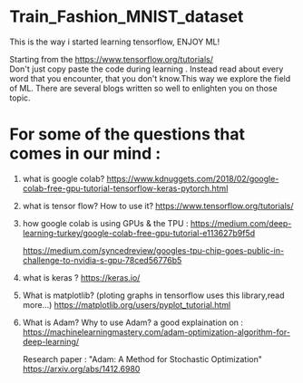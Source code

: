 # Train_Fashion_MNIST_dataset
This is the way i started learning tensorflow, ENJOY ML!

Starting from the https://www.tensorflow.org/tutorials/  
Don't just copy paste the code during learning . Instead read about every word that you encounter, that you don't know.This way we explore the field of ML. There are several blogs written so well to enlighten you on those topic.

# For some of the questions that comes in our mind :

  1. what is google colab?
     https://www.kdnuggets.com/2018/02/google-colab-free-gpu-tutorial-tensorflow-keras-pytorch.html 
     
  2. what is tensor flow? How to use it? 
     https://www.tensorflow.org/tutorials/
     
  3. how google colab is using GPUs & the TPU :
      https://medium.com/deep-learning-turkey/google-colab-free-gpu-tutorial-e113627b9f5d 
       
      https://medium.com/syncedreview/googles-tpu-chip-goes-public-in-challenge-to-nvidia-s-gpu-78ced56776b5

  4. what is keras ? 
     https://keras.io/
  
  5. What is matplotlib? (ploting graphs in tensorflow uses this library,read more...)
     https://matplotlib.org/users/pyplot_tutorial.html
     
  6.   What is Adam? Why to use Adam?
       a good explaination on :
            https://machinelearningmastery.com/adam-optimization-algorithm-for-deep-learning/
       
       Research paper : "Adam: A Method for Stochastic Optimization"  
                         https://arxiv.org/abs/1412.6980
